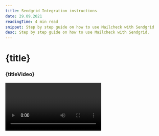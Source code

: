 ```yaml
---
title: Sendgrid Integration instructions
date: 29.09.2021
readingTime: 4 min read
snippet: Step by step guide on how to use Mailcheck with Sendgrid
desc: Step by step guide on how to use Mailcheck with Sendgrid.
---
```


<script>
  import Video from '$lib/Video/video.svelte';

  let idVideo = 'L2TCGUk0iZ0';
  let titleVideo = 'Mailcheck + SendGrid Integration instructions';
</script>

# **{title}**

### {titleVideo}

<Video id={idVideo} title={titleVideo} />

## Step by step guide

### Step 1

Go to [https://app.mailcheck.co/dashboard/integration](https://app.mailcheck.co/dashboard/integration)
and click "Connect"

![sendgrid email verification integration](./Sendgrid-1.jpg?format=webp;jpg;png;avif&srcset&width=880)

### Step 2

Copy API key from your Sendgrid account - go to “Settings” in SendGrid and find “API Keys” hit “Create a key”

![find api keys ](./Sendgrid-2.jpg?format=webp;jpg;png;avif&srcset&width=880)

![hit create api key](./Sendgrid-2-1.jpg?format=webp;jpg;png;avif&srcset&width=880)

### Step 3

Name your API Key and choose the API Key Permissions

![sendgrid API Key Permissions](./Sendgrid-3.jpg?format=webp;jpg;png;avif&srcset&width=880)

### Step 4

You can decide between “Full access” AND “Restricted access” if you selected “Full access” then it’s sufficient to click “Create & View” button

### Step 5

Remember if you selected “Restricted Access” then follow the below schema:
Please adjust only “Marketing” so it’s 100% highlighted with blue as in the below screenshot

![choose access rights ](./Sendgrid-5.jpg?format=webp;jpg;png;avif&srcset&width=880)

### Step 6

Don’t forget to copy your key - this action won’t be repeated

![copy api key](./Sendgrid-6.jpg?format=webp;jpg;png;avif&srcset&width=880)

### Step 7

Go back to [https://app.mailcheck.co/dashboard/integration](https://app.mailcheck.co/dashboard/integration) and add into the modal window API key and hit “Connect”

![connect Mailchimp to Sendgrid](./Sendgrid-7.jpg?format=webp;jpg;png;avif&srcset&width=880)

### Step 8

If everything goes well, you’ll see three buttons

![sendgrid integration buttons](./Sendgrid-8.jpg?format=webp;jpg;png;avif&srcset&width=880)

### Step 9

Hit the “Sendgrid” button

### Step 10

Before choosing the lists, please pay attention to “Only new contacts”

- For those who left the checkbox active - Mailcheck will be validating only NEW contacts, if it’s your first session, then nothing to worry about, it will validate all contacts. However. In case the new contacts were added right after the previous session and you still remain the checkbox “Only new contacts ”active” in this case the new emails will be checked ONLY
- For those who left the checkbox inactive - and it’s your very first session, nothing will happen, however, in case it’s your repeated session, unticked checkbox means your new contacts + previously validated one will be processed

![choosing validation option](./Sendgrid-10.jpg?format=webp;jpg;png;avif&srcset&width=880)

### Step 11

Hit “Process” to get it rolling

![start email validation session](./Sendgrid-11.jpg?format=webp;jpg;png;avif&srcset&width=880)

### Step 12

As soon as you reach 100% your data will be sent to your SendGrid account

### Step 13

To view the results per user please go to your SendGrid account and click “Marketing” choose “Contacts” in the dropdown and select the list that was validated by Mailcheck, click an email to open a detailed info

![Sendgrid validation contact details](./Sendgrid-13-1.jpg?format=webp;jpg;png;avif&srcset&width=880)

![Sendgrid validation detailed info](./Sendgrid-13-2.jpg?format=webp;jpg;png;avif&srcset&width=880)

### Step 14

To filter data within the Sendgrid and then use it for emailing, it’s necessary to create a new list with a custom segment where the emails with “Mailcheck status” (Valid, Risky, Invalid) can be selected.

OR

Create a segment within the existing list

![filter validated data](./Sendgrid-14-1.jpg?format=webp;jpg;png;avif&srcset&width=880)

The above screenshot shows the existing list with segments to trigger it, you have to click on “Kebab menu icon” (Vertical three dots) AND hit “Create a segment”

![create list segments](./Sendgrid-14-2.jpg?format=webp;jpg;png;avif&srcset&width=880)

### Step 15

Name your segment

### Step 16

Select which contact you would like to segment

### Step 17

Here you must choose “Mailcheck status” OR “Mailcheck Score” I usually use both “Valid” AND “Risky” emails so I’ll add \*Mailcheck Score

![choose targeting](./Sendgrid-17.jpg?format=webp;jpg;png;avif&srcset&width=880)

### Step 18

Save segment and use the list for emailing/automation

Thank you!
